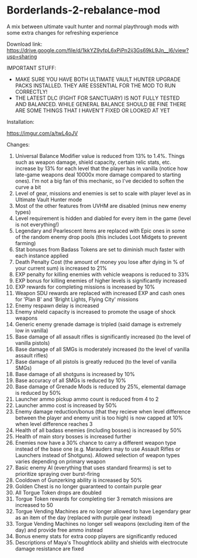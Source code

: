 # Borderlands-2-rebalance-mod
A mix between ultimate vault hunter and normal playthrough mods with some extra changes for refreshing experience

Download link:
https://drive.google.com/file/d/1kkYZ9yfpL6xPiPn2ij3Gs69kL9Jn__l6/view?usp=sharing

IMPORTANT STUFF:

* MAKE SURE YOU HAVE BOTH ULTIMATE VAULT HUNTER UPGRADE PACKS INSTALLED. THEY ARE ESSENTIAL FOR THE MOD TO RUN CORRECTLY!
* THE LATEST DLC (FIGHT FOR SANCTUARY) IS NOT FULLY TESTED AND BALANCED. WHILE GENERAL BALANCE SHOULD BE FINE THERE ARE SOME THINGS THAT I HAVEN'T FIXED OR LOOKED AT YET

Installation:

https://imgur.com/a/twL4oJV

Changes:

1. Universal Balance Modifier value is reduced from 13% to 1.4%. Things such as weapon damage, shield capacity, certain relic stats, etc. increase by 13% for each level that the player has in vanilla (notice how late-game weapons deal 10000x more damage compared to starting ones). I'm not a big fan of this mechanic, so I've decided to soften the curve a bit
2. Level of gear, missions and enemies is set to scale with player level as in Ultimate Vault Hunter mode
3. Most of the other features from UVHM are disabled (minus new enemy types)
4. Level requirement is hidden and diabled for every item in the game (level is not everything!)
5. Legendary and Pearlescent items are replaced with Epic ones in some of the random enemy drop pools (this includes Loot Midgets to prevent farming)
6. Stat bonuses from Badass Tokens are set to diminish much faster with each instance applied
7. Death Penalty Cost (the amount of money you lose after dying in % of your current sum) is increased to 21%
8. EXP penalty for killing enemies with vehicle weapons is reduced to 33%
9. EXP bonus for killing enemies of higher levels is significantly increased
10. EXP rewards for completing missions is increased by 10%
11. Weapon SDU rewards are replaced with increased EXP and cash ones for 'Plan B' and 'Bright Lights, Flying City' missions
12. Enemy respawn delay is increased
13. Enemy shield capacity is increased to promote the usage of shock weapons
14. Generic enemy grenade damage is tripled (said damage is extremely low in vanilla)
15. Base damage of all assault rifles is significantly increased (to the level of vanilla pistols)
16. Base damage of all SMGs is moderately increased (to the level of vanilla assault rifles)
17. Base damage of all pistols is greatly reduced (to the level of vanilla SMGs)
18. Base damage of all shotguns is increased by 10%
19. Base accuracy of all SMGs is reduced by 10%
20. Base damage of Grenade Mods is reduced by 25%, elemental damage is reduced by 50%
21. Launcher ammo pickup ammo count is reduced from 4 to 2
22. Launcher ammo cost is increased by 50%
23. Enemy damage reduction/bonus (that they recieve when level difference between the player and enemy unit is too high) is now capped at 10% when level difference reaches 3
24. Health of all badass enemies (including bosses) is increased by 50%
25. Health of main story bosses is increased further 
26. Enemies now have a 30% chance to carry a different weapon type instead of the base one (e.g. Marauders may to use Assault Rifles or Launchers instead of Shotguns). Allowed selection of weapon types varies depending on primary weapon
27. Basic enemy AI (everything that uses standard firearms) is set to prioritize spraying over burst-firing
28. Cooldown of Gunzerking ability is increased by 50%
29. Golden Chest is no longer guaranteed to contain purple gear
30. All Torgue Token drops are doubled
31. Torgue Token rewards for completing tier 3 rematch missions are increased to 50
32. Torgue Vending Machines are no longer allowed to have Legendary gear as an item of the day (replaced with purple gear instead)
33. Torgue Vending Machines no longer sell weapons (excluding item of the day) and provide free ammo instead
34. Bonus enemy stats for extra coop players are significantly reduced
35. Descriptions of Maya's Thoughtlock ability and shields with electrocute damage resistance are fixed
